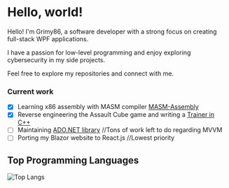 # Hello, world!
Hello! I'm Grimy86, a software developer with a strong focus on creating full-stack WPF applications.

I have a passion for low-level programming and enjoy exploring cybersecurity in my side projects. 

Feel free to explore my repositories and connect with me.

### Current work
- [x] Learning x86 assembly with MASM compiler [MASM-Assembly](https://github.com/grimy86/MASM-Assembly)
- [X] Reverse engineering the Assault Cube game and writing a [Trainer in C++](https://github.com/grimy86/AssaultCubeTrainer)
- [ ] Maintaining [ADO.NET library](https://github.com/ag-86/DataVista) //Tons of work left to do regarding MVVM
- [ ] Porting my Blazor website to React.js //Lowest priority

## Top Programming Languages
![Top Langs](https://github-readme-stats.vercel.app/api/top-langs/?username=grimy86&langs_count=10&theme=cobalt&layout=compact)
